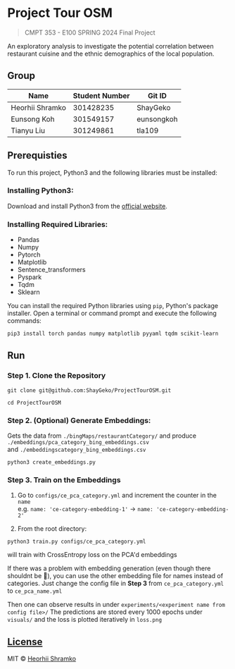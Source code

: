 # Project Tour OSM
> CMPT 353 - E100 SPRING 2024 Final Project

An exploratory analysis to investigate the potential correlation between restaurant cuisine and the ethnic demographics of the local population.  

## Group 
| Name | Student Number | Git ID |
|------------------|----------------|-------------|
| Heorhii Shramko|301428235| ShayGeko |
| Eunsong Koh| 301549157 | eunsongkoh|
| Tianyu Liu |301249861|tla109|


## Prerequisties
To run this project, Python3 and the following libraries must be installed:

### Installing Python3:
Download and install Python3 from the [official website](https://www.python.org/downloads/).

### Installing Required Libraries:
- Pandas
- Numpy
- Pytorch
- Matplotlib
- Sentence_transformers
- Pyspark
- Tqdm
- Sklearn

You can install the required Python libraries using `pip`, Python's package installer. Open a terminal or command prompt and execute the following commands:

```bash
pip3 install torch pandas numpy matplotlib pyyaml tqdm scikit-learn
```

## Run 
  ### Step 1. Clone the Repository 
  ```
  git clone git@github.com:ShayGeko/ProjectTourOSM.git
  ```
  ```  
  cd ProjectTourOSM
  ```

  ### Step 2. (Optional) Generate Embeddings:
  Gets the data from ```./bingMaps/restaurantCategory/``` and produce ```./embeddings/pca_category_bing_embeddings.csv```  
  and  ```./embeddingscategory_bing_embeddings.csv```
  
    
    python3 create_embeddings.py
    

  ### Step 3. Train on the Embeddings 
  1) Go to ```configs/ce_pca_category.yml``` and increment the counter in the ```name```  
    e.g. ```name: 'ce-category-embedding-1'``` -> ```name: 'ce-category-embedding-2'```

  2) From the root directory: 
    
    
    python3 train.py configs/ce_pca_category.yml
    

  will train with CrossEntropy loss on the PCA'd embeddings

If there was a problem with embedding generation (even though there shouldnt be 🙏), you can use the other embedding file for names instead of categories. Just change the config file in **Step 3** from ```ce_pca_category.yml``` to ```ce_pca_name.yml ```

Then one can observe results in under ```experiments/<experiment name from config file>/```
The predictions are stored every 1000 epochs under ```visuals/``` and the loss is plotted iteratively in ```loss.png```


## [License](https://github.com/ShayGeko/ProjectTourOSM/blob/main/LICENSE)
MIT © [Heorhii Shramko](https://github.com/ShayGeko)
